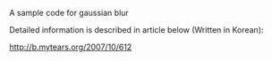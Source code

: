 A sample code for gaussian blur

Detailed information is described in article below (Written in Korean):

http://b.mytears.org/2007/10/612

